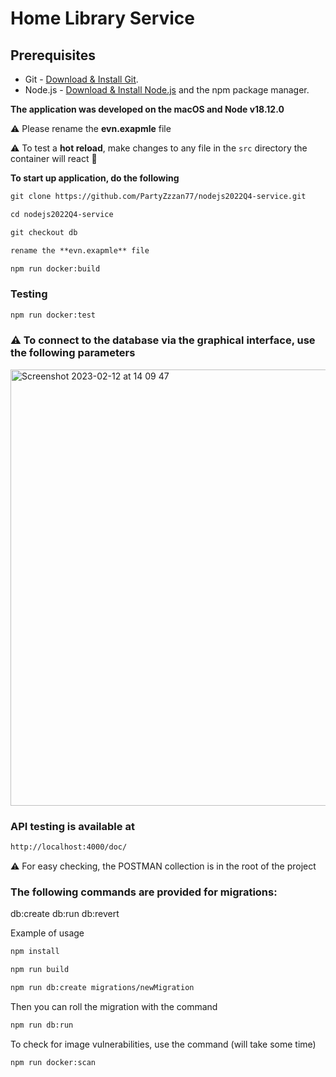 # Home Library Service

## Prerequisites

- Git - [Download & Install Git](https://git-scm.com/downloads).
- Node.js - [Download & Install Node.js](https://nodejs.org/en/download/) and the npm package manager.


**The application was developed on the macOS and Node v18.12.0**

⚠️ Please rename the **evn.exapmle** file

⚠️ To test a **hot reload**, make changes to any file in the `src` directory the container will react 🐳


**To start up application, do the following**
```md
git clone https://github.com/PartyZzzan77/nodejs2022Q4-service.git
```
```md
cd nodejs2022Q4-service
```
```md
git checkout db
```
```md
rename the **evn.exapmle** file
```
```md
npm run docker:build
```
### Testing

```md
npm run docker:test
```
### ⚠️ To connect to the database via the graphical interface, use the following parameters

<img width="698" alt="Screenshot 2023-02-12 at 14 09 47" src="https://user-images.githubusercontent.com/88058465/218307950-a4319a6c-3bdb-4650-b7d7-d80523b23243.png">

### API testing is available at
```md
http://localhost:4000/doc/
```
⚠️ For easy checking, the POSTMAN collection is in the root of the project

### The following commands are provided for migrations:
db:create
db:run
db:revert

Example of usage
```md
npm install
```
```md
npm run build
```

```md
npm run db:create migrations/newMigration
```

Then you can roll the migration with the command

```md
npm run db:run
```
To check for image vulnerabilities, use the command (will take some time)

```md
npm run docker:scan
```
